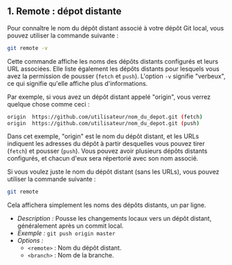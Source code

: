 

## 1. Remote : dépot distante 

Pour connaître le nom du dépôt distant associé à votre dépôt Git local, vous pouvez utiliser la commande suivante :

```bash
git remote -v
```

Cette commande affiche les noms des dépôts distants configurés et leurs URL associées. Elle liste également les dépôts distants pour lesquels vous avez la permission de pousser (`fetch` et `push`). L'option `-v` signifie "verbeux", ce qui signifie qu'elle affiche plus d'informations.

Par exemple, si vous avez un dépôt distant appelé "origin", vous verrez quelque chose comme ceci :

```bash
origin  https://github.com/utilisateur/nom_du_depot.git (fetch)
origin  https://github.com/utilisateur/nom_du_depot.git (push)
```

Dans cet exemple, "origin" est le nom du dépôt distant, et les URLs indiquent les adresses du dépôt à partir desquelles vous pouvez tirer (`fetch`) et pousser (`push`). Vous pouvez avoir plusieurs dépôts distants configurés, et chacun d'eux sera répertorié avec son nom associé.

Si vous voulez juste le nom du dépôt distant (sans les URLs), vous pouvez utiliser la commande suivante :

```bash
git remote
```

Cela affichera simplement les noms des dépôts distants, un par ligne.



   - *Description :* Pousse les changements locaux vers un dépôt distant, généralement après un commit local.
   - *Exemple :* `git push origin master`
   - *Options :* 
     - `<remote>` : Nom du dépôt distant.
     - `<branch>` : Nom de la branche.